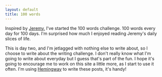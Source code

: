 ```yaml
---
layout: default
title: 100 words
---
```


Inspired by [Jeremy,](https://adactio.com/) I've started the 100 words challenge. 100 words every day for 100 days. I'm surprised how much I enjoyed reading Jeremy's daily slices of life.

This is day two, and I'm jetlagged with nothing else to write about, so I choose to write about the writing challenge. I don't really know what I'm going to write about everyday but I guess that's part of the fun. I hope it's going to encourage me to work on this site a little more, as I start to use it often. I'm using [Hemingway](www.hemingwayapp.com) to write these posts, it's handy!
